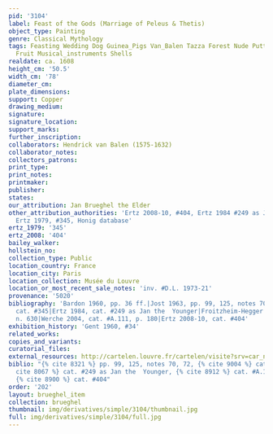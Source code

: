 ```yaml
---
pid: '3104'
label: Feast of the Gods (Marriage of Peleus & Thetis)
object_type: Painting
genre: Classical Mythology
tags: Feasting Wedding Dog Guinea_Pigs Van_Balen Tazza Forest Nude Putti Flowers Food
  Fruit Musical_instruments Shells
realdate: ca. 1608
height_cm: '50.5'
width_cm: '78'
diameter_cm: 
plate_dimensions: 
support: Copper
drawing_medium: 
signature: 
signature_location: 
support_marks: 
further_inscription: 
collaborators: Hendrick van Balen (1575-1632)
collaborator_notes: 
collectors_patrons: 
print_type: 
print_notes: 
printmaker: 
publisher: 
states: 
our_attribution: Jan Brueghel the Elder
other_attribution_authorities: 'Ertz 2008-10, #404, Ertz 1984 #249 as Jan the Younger,
  Ertz 1979, #345, Honig database'
ertz_1979: '345'
ertz_2008: '404'
bailey_walker: 
hollstein_no: 
collection_type: Public
location_country: France
location_city: Paris
location_collection: Musée du Louvre
location_or_most_recent_sale_notes: 'inv. #D.L. 1973-21'
provenance: '5020'
bibliography: 'Bardon 1960, pp. 36 ff.|Jost 1963, pp. 99, 125, notes 70, 72|Ertz 1979,
  cat. #345|Ertz 1984, cat. #249 as Jan the  Younger|Froitzheim-Hegger 1993, p. 175,
  n. 630|Werche 2004, cat. #A.111, p. 180|Ertz 2008-10, cat. #404'
exhibition_history: 'Gent 1960, #34'
related_works: 
copies_and_variants: 
curatorial_files: 
external_resources: http://cartelen.louvre.fr/cartelen/visite?srv=car_not_frame&idNotice=24242&langue=en
biblio: "{% cite 8321 %} pp. 99, 125, notes 70, 72, {% cite 9004 %} cat. #345, {%
  cite 8067 %} cat. #249 as Jan the  Younger, {% cite 8912 %} cat. #A.111, p. 180,
  {% cite 8900 %} cat. #404"
order: '202'
layout: brueghel_item
collection: brueghel
thumbnail: img/derivatives/simple/3104/thumbnail.jpg
full: img/derivatives/simple/3104/full.jpg
---
```

